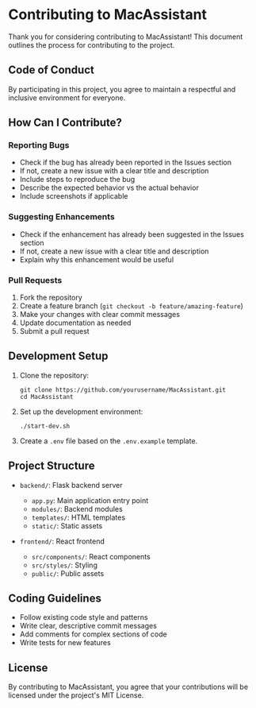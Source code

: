 # Contributing to MacAssistant

Thank you for considering contributing to MacAssistant! This document outlines the process for contributing to the project.

## Code of Conduct

By participating in this project, you agree to maintain a respectful and inclusive environment for everyone.

## How Can I Contribute?

### Reporting Bugs

- Check if the bug has already been reported in the Issues section
- If not, create a new issue with a clear title and description
- Include steps to reproduce the bug
- Describe the expected behavior vs the actual behavior
- Include screenshots if applicable

### Suggesting Enhancements

- Check if the enhancement has already been suggested in the Issues section
- If not, create a new issue with a clear title and description
- Explain why this enhancement would be useful

### Pull Requests

1. Fork the repository
2. Create a feature branch (`git checkout -b feature/amazing-feature`)
3. Make your changes with clear commit messages
4. Update documentation as needed
5. Submit a pull request

## Development Setup

1. Clone the repository:
   ```
   git clone https://github.com/yourusername/MacAssistant.git
   cd MacAssistant
   ```

2. Set up the development environment:
   ```
   ./start-dev.sh
   ```

3. Create a `.env` file based on the `.env.example` template.

## Project Structure

- `backend/`: Flask backend server
  - `app.py`: Main application entry point
  - `modules/`: Backend modules
  - `templates/`: HTML templates
  - `static/`: Static assets

- `frontend/`: React frontend
  - `src/components/`: React components
  - `src/styles/`: Styling
  - `public/`: Public assets

## Coding Guidelines

- Follow existing code style and patterns
- Write clear, descriptive commit messages
- Add comments for complex sections of code
- Write tests for new features

## License

By contributing to MacAssistant, you agree that your contributions will be licensed under the project's MIT License.